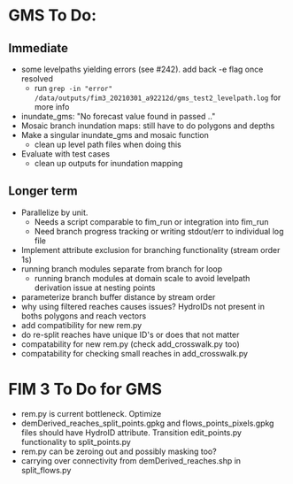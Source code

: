 # GMS To Do: 
## Immediate
- some levelpaths yielding errors (see #242). add back -e flag once resolved
    - run `grep -in "error" /data/outputs/fim3_20210301_a92212d/gms_test2_levelpath.log` for more info
- inundate_gms: "No forecast value found in passed .."
- Mosaic branch inundation maps: still have to do polygons and depths
- Make a singular inundate_gms and mosaic function
    - clean up level path files when doing this
- Evaluate with test cases
    - clean up outputs for inundation mapping


## Longer term
- Parallelize by unit. 
    - Needs a script comparable to fim_run or integration into fim_run
    - Need branch progress tracking or writing stdout/err to individual log file
- Implement attribute exclusion for branching functionality (stream order 1s)
- running branch modules separate from branch for loop
    - running branch modules at domain scale to avoid levelpath derivation issue at nesting points
- parameterize branch buffer distance by stream order
- why using filtered reaches causes issues? HydroIDs not present in boths polygons and reach vectors
- add compatibility for new rem.py
- do re-split reaches have unique ID's or does that not matter
- compatability for new rem.py (check add_crosswalk.py too)
- compatability for checking small reaches in add_crosswalk.py

# FIM 3 To Do for GMS
- rem.py is current bottleneck. Optimize
- demDerived_reaches_split_points.gpkg and flows_points_pixels.gpkg files should have HydroID attribute. Transition edit_points.py functionality to split_points.py
- rem.py can be zeroing out and possibly masking too?
- carrying over connectivity from demDerived_reaches.shp in split_flows.py

